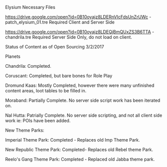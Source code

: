 Elysium Necessary Files


https://drive.google.com/open?id=0B10oyajz8LDERnVIcFdsUnZrUWc  -  patch_elysium_01.tre    Required Client and Server Side


https://drive.google.com/open?id=0B10oyajz8LDEQjBmQUxZS3B6TTA - chandrila.tre   Required Server Side Only, do not load on client.



Status of Content as of Open Sourcing 3/2/2017

Planets

Chandrila:  Completed.

Coruscant:  Completed, but bare bones for Role Play

Dromund Kaas:  Mostly Completed, however there were many unfinished content areas, loot tables to be filled in.

Moraband:  Partially Complete.   No server side script work has been iterated on.

Nal Hutta:  Patrially Complete.  No server side scripting, and not all client side work ie: POIs have been added.


New Theme Parks:

Imperial Theme Park:  Completed  - Replaces old Imp Theme Park.

New Republic Theme Park:  Completed- Replaces old Rebel theme Park.

Reelo's Gang Theme Park:   Completed - Replaced old Jabba theme park.

